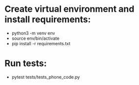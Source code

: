 # Create virtual environment and install requirements:
* python3 -m venv env
* source env/bin/activate
* pip install -r requirements.txt

# Run tests:
* pytest tests/tests_phone_code.py